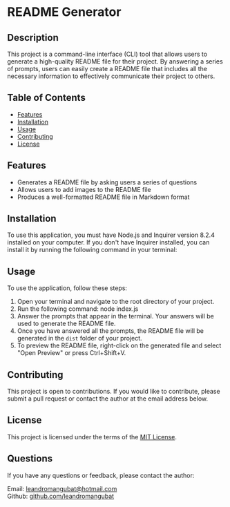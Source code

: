 # README Generator

## Description

This project is a command-line interface (CLI) tool that allows users to generate a high-quality README file for their project. By answering a series of prompts, users can easily create a README file that includes all the necessary information to effectively communicate their project to others.

## Table of Contents

- [Features](#features)
- [Installation](#installation)
- [Usage](#usage)
- [Contributing](#contributing)
- [License](#license)

## Features

- Generates a README file by asking users a series of questions
- Allows users to add images to the README file
- Produces a well-formatted README file in Markdown format

## Installation

To use this application, you must have Node.js and Inquirer version 8.2.4 installed on your computer. If you don't have Inquirer installed, you can install it by running the following command in your terminal:

## Usage

To use the application, follow these steps:

1. Open your terminal and navigate to the root directory of your project.
2. Run the following command: node index.js
3. Answer the prompts that appear in the terminal. Your answers will be used to generate the README file.
4. Once you have answered all the prompts, the README file will be generated in the `dist` folder of your project.
5. To preview the README file, right-click on the generated file and select "Open Preview" or press Ctrl+Shift+V.

## Contributing

This project is open to contributions. If you would like to contribute, please submit a pull request or contact the author at the email address below.

## License

This project is licensed under the terms of the [MIT License](https://github.com/leandromangubat/readme-generator/blob/main/LICENSE).

## Questions

If you have any questions or feedback, please contact the author:

Email: leandromangubat@hotmail.com  
Github: [github.com/leandromangubat](https://github.com/leandromangubat)
